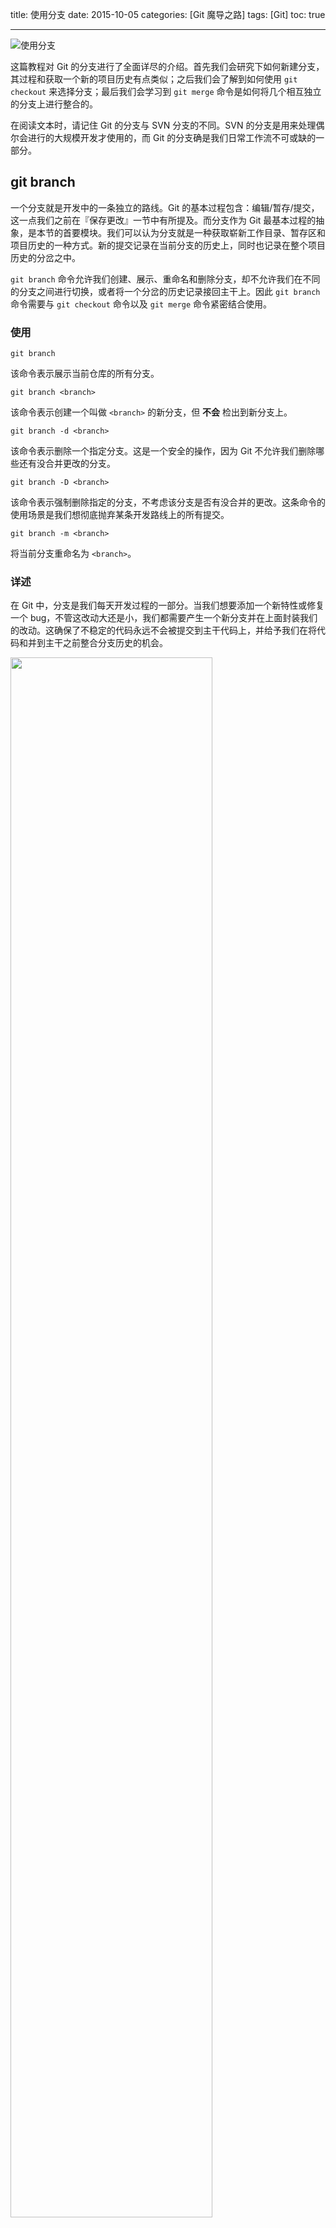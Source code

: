 title: 使用分支
date: 2015-10-05
categories: [Git 魔导之路]
tags: [Git]
toc: true

---

![使用分支](http://7xinjg.com1.z0.glb.clouddn.com/git-coll-brhero.svg)

这篇教程对 Git 的分支进行了全面详尽的介绍。首先我们会研究下如何新建分支，其过程和获取一个新的项目历史有点类似；之后我们会了解到如何使用 `git checkout` 来选择分支；最后我们会学习到 `git merge` 命令是如何将几个相互独立的分支上进行整合的。
 
在阅读文本时，请记住 Git 的分支与 SVN 分支的不同。SVN 的分支是用来处理偶尔会进行的大规模开发才使用的，而 Git 的分支确是我们日常工作流不可或缺的一部分。

<!--more-->

## git branch

一个分支就是开发中的一条独立的路线。Git 的基本过程包含：编辑/暂存/提交，这一点我们之前在『保存更改』一节中有所提及。而分支作为 Git 最基本过程的抽象，是本节的首要模块。我们可以认为分支就是一种获取崭新工作目录、暂存区和项目历史的一种方式。新的提交记录在当前分支的历史上，同时也记录在整个项目历史的分岔之中。

`git branch` 命令允许我们创建、展示、重命名和删除分支，却不允许我们在不同的分支之间进行切换，或者将一个分岔的历史记录接回主干上。因此 `git branch` 命令需要与 `git checkout` 命令以及 `git merge` 命令紧密结合使用。

### 使用

	git branch

该命令表示展示当前仓库的所有分支。

	git branch <branch>

该命令表示创建一个叫做 `<branch>` 的新分支，但 **不会** 检出到新分支上。

	git branch -d <branch>	

该命令表示删除一个指定分支。这是一个安全的操作，因为 Git 不允许我们删除哪些还有没合并更改的分支。

	git branch -D <branch>

该命令表示强制删除指定的分支，不考虑该分支是否有没合并的更改。这条命令的使用场景是我们想彻底抛弃某条开发路线上的所有提交。

	git branch -m <branch>

将当前分支重命名为 `<branch>`。

### 详述

在 Git 中，分支是我们每天开发过程的一部分。当我们想要添加一个新特性或修复一个 bug，不管这改动大还是小，我们都需要产生一个新分支并在上面封装我们的改动。这确保了不稳定的代码永远不会被提交到主干代码上，并给予我们在将代码和并到主干之前整合分支历史的机会。

<p><image src="http://7xinjg.com1.z0.glb.clouddn.com/git-coll-br01.svg" width="80%"/></p>

例如上图展示了一个拥有两条独立开发路线的仓库，一条是一个小特性，另一条是一个需要长期开发的特性。通过在分支中开发这些特性，不仅可以保证它们的开发得以并行，同时也保证了主分支 `master` 上不会产生有问题的代码。

#### 分支指针

Git 分支背后的实现相比 SVN 的实现模式更加轻量。Git 将分支存储为对一个提交的引用，而非 SVN 式的将文件从一个目录拷贝到另一个目录。换言之，一个分支表示了对一系列提交的 **指针**，而非提交的 **容器**。分支的历史是通过提交的关系推断的出的。

 这对于 Git 合并模型有着戏剧性的影响。在 SVN 中合并是基于文件的，而 Git 让合并基于提交这一更加抽象的层面上。我们可以在项目历史中确切的看到：合并是作为两个独立的提交历史的连接的。

### 示例

#### 创建分支

重要的一点是了解分支仅仅是指向提交的的 **指针**。当我们创建一个分支的时候，Git 仅需要创建一个新指针——而不会对仓库产生其他的更改。因此如果我们的仓库看上去如下所示：

<p><image src="http://7xinjg.com1.z0.glb.clouddn.com/git-coll-br02.svg" width="80%"/></p>

然后我们使用下面的命令创建分支：

	git branch crazy-experiment

分支历史依然没有任何更改，我们的到的仅仅是一个指向当前提交的新指针：

<p><image src="http://7xinjg.com1.z0.glb.clouddn.com/git-coll-br03.svg" width="80%"/></p>

注意到这一操作仅仅 **创建了** 新分支。如果想要在新分支上添加提交，我们需要使用 `git checkout` 命令选择它，并使用标准的 `git add` 和 `git commit` 命令，更多信息请参阅下一章节 git checkout。

#### 删除分支

当我们结束在一个分支上的工作并将其合并到主干代码上是，我们就可以自由的删除分支而不丢失任何历史记录：

	git branch -d crazy-experiment

然而，如果该分支还没有被合并，上面的命令会输出如下的信息：

	error: The branch 'crazy-experiment' is not fully merged.
	If you are sure you want to delete it, run 'git branch -D crazy-experiment'.	

这就防止了我们丢失对于这些提交的引用，丢失引用意味着我们会失去有效的进入整个开发路线的手段。如果我们确实想删除整个分支，我们可以使用大写的 `-D` 参数：

	git branch -D crazy-experiment

这将会无视分支的状态，且不输出警告地删除分支，请审慎使用这一命令。

## git checkout

`git checkout` 命令让我们在使用 `git branch` 命令建立的分支之间切换。检出一个分支使用存储在该分支的版本的文件来更新工作目录，并且告知 Git 将所有新提交记录到该分支上。我们可以把这想象成一种选择我们当前工作路线的方式。

在上一章中，我们了解了 `git checkout` 是如何被用作检查旧有提交的。检出分支的操作有点像是将工作区更新到选择的分支或者版本的状态；同时新带的更改会被保存到项目历史中，也就是说，这不是一个只读的操作。

### 使用

	git checkout <existing-branch>

检出制定的分支，这一分支必须已经被 `git branch` 命令创建。`<existing-branch>` 会成为当前分支，且会将工作目录更新至匹配状态。

	git checkout -b <new-branch>

创建并检出到 `<new-branch>`。`-b` 是一个方便的参数，会告诉 Git 在运行 `git branch <new-branch>` 之前运行 `git checkout <new-branch>`。

	git checkout -b <new-branch> <existing-branch>

和上一命令相同，不过检出的分支是基于 `<existing-branch>` 而非当前分支。

### 详述
	



































































